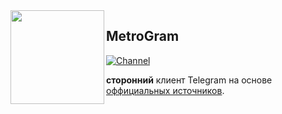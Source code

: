 <img src="https://i.imgur.com/yC2SfO3.png" width="150" align="left"/>

## MetroGram

[![Channel](https://i.imgur.com/a9AO8qX.png)](https://t.me/metrogramclient)

**сторонний** клиент Telegram на основе [оффициальных источников](https://github.com/DrKLO/Telegram).
